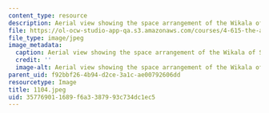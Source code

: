 ```yaml
---
content_type: resource
description: Aerial view showing the space arrangement of the Wikala of Sultan Qaytbay.
file: https://ol-ocw-studio-app-qa.s3.amazonaws.com/courses/4-615-the-architecture-of-cairo-spring-2002/357769011689f6a3387993c734dc1ec5_1104.jpeg
file_type: image/jpeg
image_metadata:
  caption: Aerial view showing the space arrangement of the Wikala of Sultan Qaytbay.
  credit: ''
  image-alt: Aerial view showing the space arrangement of the Wikala of Sultan Qaytbay.
parent_uid: f92bbf26-4b94-d2ce-3a1c-ae00792606dd
resourcetype: Image
title: 1104.jpeg
uid: 35776901-1689-f6a3-3879-93c734dc1ec5
---
```


